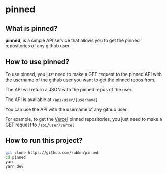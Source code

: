 # pinned

## What is pinned?

**pinned**, is a simple API service that allows you to get the pinned repositories of any github user.

## How to use pinned?

To use pinned, you just need to make a GET request to the pinned API with the username of the github user you want to get the pinned repos from.

The API will return a JSON with the pinned repos of the user.

The API is available at `/api/user/[username]`

You can use the API with the username of any github user.

For example, to get the [Vercel](https://vercel.com/) pinned repositories, you just need to make a GET request to `/api/user/vercel`

## How to run this project?

```bash
git clone https://github.com/rubkn/pinned
cd pinned
yarn
yarn dev
```
